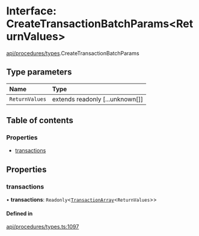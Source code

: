 # Interface: CreateTransactionBatchParams<ReturnValues\>

[api/procedures/types](../wiki/api.procedures.types).CreateTransactionBatchParams

## Type parameters

| Name | Type |
| :------ | :------ |
| `ReturnValues` | extends readonly [...unknown[]] |

## Table of contents

### Properties

- [transactions](../wiki/api.procedures.types.CreateTransactionBatchParams#transactions)

## Properties

### transactions

• **transactions**: `Readonly`<[`TransactionArray`](../wiki/types#transactionarray)<`ReturnValues`\>\>

#### Defined in

[api/procedures/types.ts:1097](https://github.com/PolymeshAssociation/polymesh-sdk/blob/079537ad/src/api/procedures/types.ts#L1097)
